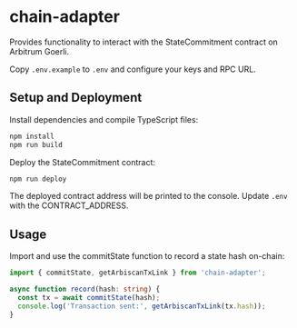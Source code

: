 # chain-adapter

Provides functionality to interact with the StateCommitment contract on Arbitrum Goerli.

Copy `.env.example` to `.env` and configure your keys and RPC URL.

## Setup and Deployment

Install dependencies and compile TypeScript files:

```bash
npm install
npm run build
```

Deploy the StateCommitment contract:

```bash
npm run deploy
```

The deployed contract address will be printed to the console. Update `.env` with the CONTRACT_ADDRESS.

## Usage

Import and use the commitState function to record a state hash on-chain:

```ts
import { commitState, getArbiscanTxLink } from 'chain-adapter';

async function record(hash: string) {
  const tx = await commitState(hash);
  console.log('Transaction sent:', getArbiscanTxLink(tx.hash));
}
```

